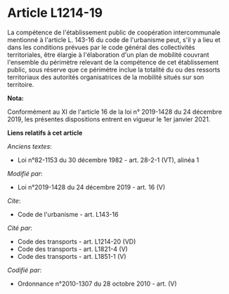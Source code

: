 # Article L1214-19

La compétence de l'établissement public de coopération intercommunale mentionné à l'article L. 143-16 du code de l'urbanisme
peut, s'il y a lieu et dans les conditions prévues par le code général des collectivités territoriales, être élargie à
l'élaboration d'un   plan de mobilité couvrant l'ensemble du périmètre relevant de la compétence de cet établissement public,
sous réserve que ce périmètre inclue la totalité du ou des ressorts territoriaux des autorités organisatrices de la mobilité
situés sur son territoire.

**Nota:**

Conformément au XI de l'article 16 de la loi n° 2019-1428 du 24 décembre 2019, les présentes dispositions entrent en vigueur
le 1er janvier 2021.

**Liens relatifs à cet article**

_Anciens textes_:

  - Loi n°82-1153 du 30 décembre 1982 - art. 28-2-1 (VT), alinéa 1

_Modifié par_:

  - Loi n°2019-1428 du 24 décembre 2019 - art. 16 (V)

_Cite_:

  - Code de l'urbanisme - art. L143-16

_Cité par_:

  - Code des transports - art. L1214-20 (VD)
  - Code des transports - art. L1821-4 (V)
  - Code des transports - art. L1851-1 (V)

_Codifié par_:

  - Ordonnance n°2010-1307 du 28 octobre 2010 - art. (V)
